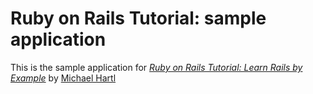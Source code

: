 # Ruby on Rails Tutorial: sample application

This is the sample application for [*Ruby on Rails Tutorial: Learn Rails by Example*](http://railstutorial.org/)
by [Michael Hartl](http://michaelhartl.com)